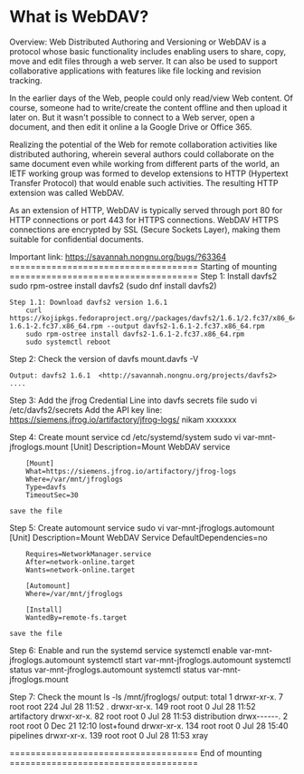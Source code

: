 # What is WebDAV?
Overview: Web Distributed Authoring and Versioning or WebDAV is a protocol whose basic functionality includes enabling users to share, copy, move and edit files through a web server. It can also be used to support collaborative applications with features like file locking and revision tracking.

In the earlier days of the Web, people could only read/view Web content. Of course, someone had to write/create the content offline and then upload it later on. But it wasn't possible to connect to a Web server, open a document, and then edit it online a la Google Drive or Office 365.

Realizing the potential of the Web for remote collaboration activities like distributed authoring, wherein several authors could collaborate on the same document even while working from different parts of the world, an IETF working group was formed to develop extensions to HTTP (Hypertext Transfer Protocol) that would enable such activities. The resulting HTTP extension was called WebDAV.

As an extension of HTTP, WebDAV is typically served through port 80 for HTTP connections or port 443 for HTTPS connections. WebDAV HTTPS connections are encrypted by SSL (Secure Sockets Layer), making them suitable for 
confidential documents.

Important link: https://savannah.nongnu.org/bugs/?63364
==================================== Starting of mounting ====================================
Step 1: Install davfs2
	sudo rpm-ostree install davfs2 (sudo dnf install davfs2)
	
	Step 1.1: Download davfs2 version 1.6.1
		curl https://kojipkgs.fedoraproject.org//packages/davfs2/1.6.1/2.fc37/x86_64/davfs2-1.6.1-2.fc37.x86_64.rpm --output davfs2-1.6.1-2.fc37.x86_64.rpm
		sudo rpm-ostree install davfs2-1.6.1-2.fc37.x86_64.rpm
		sudo systemctl reboot
Step 2: Check the version of davfs
	mount.davfs -V
	
	Output: davfs2 1.6.1  <http://savannah.nongnu.org/projects/davfs2> ....

Step 3: Add the jfrog Credential Line into davfs secrets file
	sudo vi /etc/davfs2/secrets
		Add the API key line: https://siemens.jfrog.io/artifactory/jfrog-logs/ nikam xxxxxxx

Step 4: Create mount service
	cd /etc/systemd/system
	sudo vi var-mnt-jfroglogs.mount
		[Unit]
		Description=Mount WebDAV service

		[Mount]
		What=https://siemens.jfrog.io/artifactory/jfrog-logs
		Where=/var/mnt/jfroglogs
		Type=davfs
		TimeoutSec=30
	
	save the file

Step 5: Create automount service
	sudo vi var-mnt-jfroglogs.automount
		[Unit]
		Description=Mount WebDAV Service
		DefaultDependencies=no

		Requires=NetworkManager.service
		After=network-online.target
		Wants=network-online.target

		[Automount]
		Where=/var/mnt/jfroglogs

		[Install]
		WantedBy=remote-fs.target
	
	save the file

Step 6: Enable and run the systemd service
	systemctl enable var-mnt-jfroglogs.automount
	systemctl start var-mnt-jfroglogs.automount
	systemctl status var-mnt-jfroglogs.automount
	systemctl status var-mnt-jfroglogs.mount
	
Step 7: Check the mount
	ls -ls /mnt/jfroglogs/
		output: 
		total 1
		drwxr-xr-x.   7 root root 224 Jul 28 11:52 .
		drwxr-xr-x. 149 root root   0 Jul 28 11:52 artifactory
		drwxr-xr-x.  82 root root   0 Jul 28 11:53 distribution
		drwx------.   2 root root   0 Dec 21 12:10 lost+found
		drwxr-xr-x. 134 root root   0 Jul 28 15:40 pipelines
		drwxr-xr-x. 139 root root   0 Jul 28 11:53 xray
	
==================================== End of mounting ====================================
